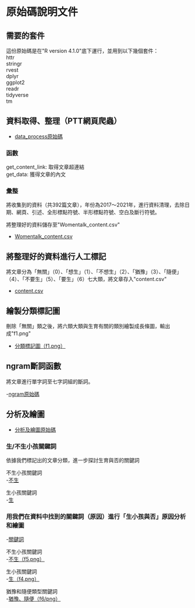 # 原始碼說明文件

## 需要的套件

這份原始碼是在"R version 4.1.0"底下運行，並用到以下幾個套件：  
httr  
stringr  
rvest  
dplyr  
ggplot2  
readr  
tidyverse  
tm

## 資料取得、整理（PTT網頁爬蟲）  

- [data_process原始碼](./data_process.R)

### 函數
get_content_link: 取得文章超連結  
get_data: 獲得文章的內文  

### 彙整
 
將收集到的資料（共392篇文章），年份為2017～2021年，進行資料清理，去除日期、網頁、引述、全形標點符號、半形標點符號、空白及斷行符號。  

將整理好的資料儲存至"Womentalk_content.csv"  

- [Womentalk_content.csv](./Womentalk_content.csv)

## 將整理好的資料進行人工標記

將文章分為「無關」（0）、「想生」（1）、「不想生」（2）、「猶豫」（3）、「隨便」（4）、「不要生」（5）、「要生」（6）七大類，將文章存入"content.csv"

- [content.csv](./content.csv)

## 繪製分類標記圖

刪除「無關」類之後，將六類大類與生育有關的類別繪製成長條圖，輸出成"f1.png"

- [分類標記圖（f1.png）](./picture/f1.png)

## ngram斷詞函數

將文章進行單字詞至七字詞組的斷詞。

-[ngram原始碼](./ngram.R)

## 分析及繪圖  
- [分析及繪圖原始碼](./analysis_and_plot)

### 生/不生小孩關鍵詞  
依據我們標記出的文章分類，進一步探討生育與否的關鍵詞

不生小孩關鍵詞      
-[不生](./picture/f2.png)

生小孩關鍵詞    
-[生](./picture/f3.png)

### 用我們在資料中找到的關鍵詞（原因）進行「生小孩與否」原因分析和繪圖  

-[關鍵詞](./user_dict.txt)

不生小孩關鍵詞    
-[不生（f5.png）](./picture/f5.png)

生小孩關鍵詞  
-[生（f4.png）](./picture/f4.png)

猶豫和隨便類型關鍵詞  
-[猶豫、隨便（f6/png）](./picture/f6.png)



